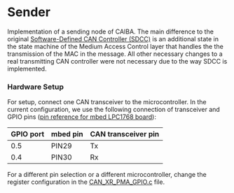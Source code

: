 # Sender

Implementation of a sending node of CAIBA.
The main difference to the original [Software-Defined CAN Controller (SDCC)](https://github.com/minimap-xl/sdcc) is an additional state in the state machine of the Medium Access Control layer that handles the the transmission of the MAC in the message.
All other necessary changes to a real transmitting CAN controller were not necessary due to the way SDCC is implemented.

### Hardware Setup
For setup, connect one CAN transceiver to the microcontroller.
In the current configuration, we use the following connection of transceiver and GPIO pins ([pin reference for mbed LPC1768 board](https://os.mbed.com/users/fraserphillips/notebook/mbed-gpio-pin-table/)):

| GPIO port | mbed pin | CAN transceiver pin |
|-----------|----------|---------------------|
| 0.5       | PIN29    | Tx                  |
| 0.4       | PIN30    | Rx                  |

For a different pin selection or a different microcontroller, change the register configuration in the [CAN_XR_PMA_GPIO.c](./src/Cross/CAN_XR_PMA_GPIO.c) file.
